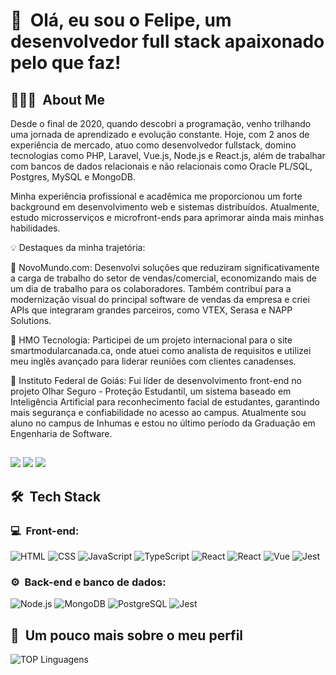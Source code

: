 <h1>👋 &nbsp;Olá, eu sou o Felipe, um desenvolvedor full stack apaixonado pelo que faz!</h1>

<!--
**VeviciSoftware/VeviciSoftware** is a ✨ _special_ ✨ repository because its `README.md` (this file) appears on your GitHub profile.
-->

<h2> 👨🏻‍💻 &nbsp;About Me </h2>

Desde o final de 2020, quando descobri a programação, venho trilhando uma jornada de aprendizado e evolução constante. Hoje, com 2 anos de experiência de mercado, atuo como desenvolvedor fullstack, domino tecnologias como PHP, Laravel, Vue.js, Node.js e React.js, além de trabalhar com bancos de dados relacionais e não relacionais como Oracle PL/SQL, Postgres, MySQL e MongoDB.

Minha experiência profissional e acadêmica me proporcionou um forte background em desenvolvimento web e sistemas distribuídos. Atualmente, estudo microsserviços e microfront-ends para aprimorar ainda mais minhas habilidades.

💡 Destaques da minha trajetória:

🔹 NovoMundo.com: Desenvolvi soluções que reduziram significativamente a carga de trabalho do setor de vendas/comercial, economizando mais de um dia de trabalho para os colaboradores. Também contribuí para a modernização visual do principal software de vendas da empresa e criei APIs que integraram grandes parceiros, como VTEX, Serasa e NAPP Solutions.

🔹 HMO Tecnologia: Participei de um projeto internacional para o site smartmodularcanada.ca, onde atuei como analista de requisitos e utilizei meu inglês avançado para liderar reuniões com clientes canadenses.

🔹 Instituto Federal de Goiás: Fui líder de desenvolvimento front-end no projeto Olhar Seguro - Proteção Estudantil, um sistema baseado em Inteligência Artificial para reconhecimento facial de estudantes, garantindo mais segurança e confiabilidade no acesso ao campus. Atualmente sou aluno no campus de Inhumas e estou no último período da Graduação em Engenharia de Software.
  
  ##
 
<div> 
  <a href="https://instagram.com/felipealex_ramos" target="_blank"><img src="https://img.shields.io/badge/-Instagram-%23E4405F?style=for-the-badge&logo=instagram&logoColor=white" target="_blank"></a>
  <a href = "mailto:felipeadar108@gmail.com"><img src="https://img.shields.io/badge/-Gmail-%23333?style=for-the-badge&logo=gmail&logoColor=white" target="_blank"></a>
  <a href="https://www.linkedin.com/in/felipe-alexandre-003b97235/" target="_blank"><img src="https://img.shields.io/badge/-LinkedIn-%230077B5?style=for-the-badge&logo=linkedin&logoColor=white" target="_blank"></a> 
</div>

##

<h2> 🛠 &nbsp;Tech Stack</h2>
<h3>💻 &nbsp;Front-end:</h3>

![HTML](https://img.shields.io/badge/-HTML-333333?style=flat&logo=HTML5)
![CSS](https://img.shields.io/badge/-CSS-333333?style=flat&logo=CSS3&logoColor=1572B6)
![JavaScript](https://img.shields.io/badge/-JavaScript-333333?style=flat&logo=javascript)
![TypeScript](https://img.shields.io/badge/-TypeScript-333333?style=flat&logo=typescript&logoColor=2D79C7)
![React](https://img.shields.io/badge/-React-333333?style=flat&logo=react)
![React](https://img.shields.io/badge/-React%20Native-333333?style=flat&logo=react)
![Vue](https://img.shields.io/badge/-Vue-333333?style=flat&logo=vue.js)
![Jest](https://img.shields.io/badge/-Jest-333333?style=flat&logo=jest&logoColor=E535AB)

<h3>⚙️ &nbsp;Back-end e banco de dados:</h3>

![Node.js](https://img.shields.io/badge/-Node.js-333333?style=flat&logo=node.js)
![MongoDB](https://img.shields.io/badge/-MongoDB-333333?style=flat&logo=mongodb)
![PostgreSQL](https://img.shields.io/badge/-PostgreSQL-333333?style=flat&logo=postgresql)
![Jest](https://img.shields.io/badge/-Jest-333333?style=flat&logo=jest&logoColor=E535AB)

<h2>🚀 &nbsp;Um pouco mais sobre o meu perfil</h2>

![TOP Linguagens](https://github-readme-stats.vercel.app/api/top-langs/?username=felipealexramos&layout=compact&theme=dracula)
